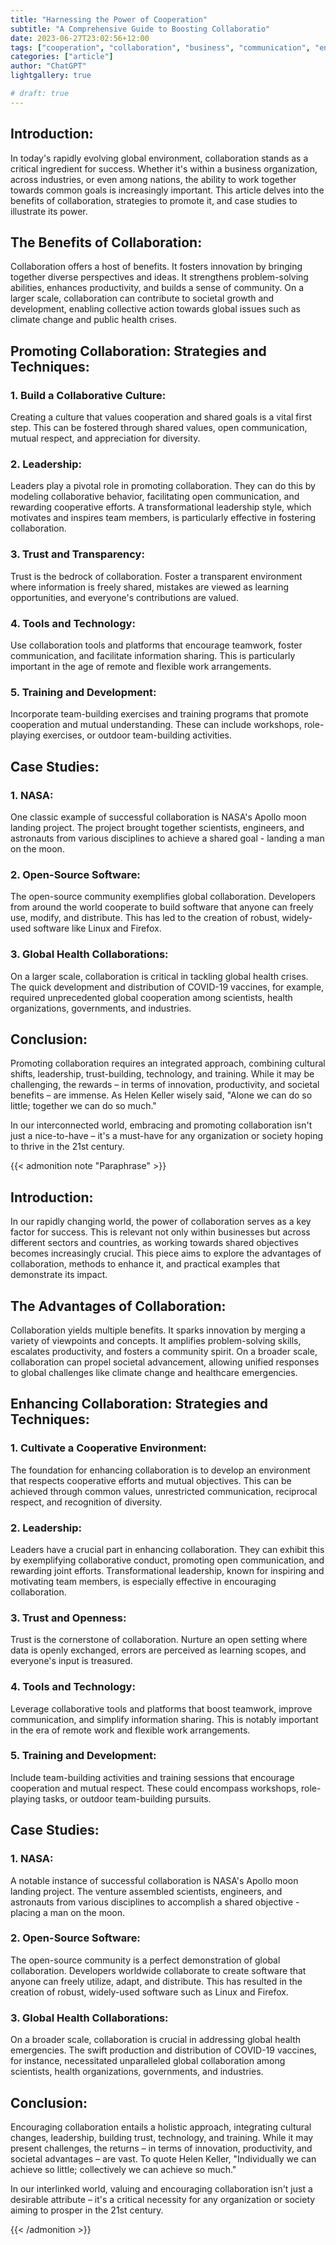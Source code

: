 ```yaml
---
title: "Harnessing the Power of Cooperation"
subtitle: "A Comprehensive Guide to Boosting Collaboratio"
date: 2023-06-27T23:02:56+12:00
tags: ["cooperation", "collaboration", "business", "communication", "english", "chatgpt"]
categories: ["article"]
author: "ChatGPT"
lightgallery: true

# draft: true
---
```


## Introduction:
In today's rapidly evolving global environment, collaboration stands as a critical ingredient for success. Whether it's within a business organization, across industries, or even among nations, the ability to work together towards common goals is increasingly important. This article delves into the benefits of collaboration, strategies to promote it, and case studies to illustrate its power.

## The Benefits of Collaboration:
Collaboration offers a host of benefits. It fosters innovation by bringing together diverse perspectives and ideas. It strengthens problem-solving abilities, enhances productivity, and builds a sense of community. On a larger scale, collaboration can contribute to societal growth and development, enabling collective action towards global issues such as climate change and public health crises.

## Promoting Collaboration: Strategies and Techniques:
### 1. Build a Collaborative Culture: 
Creating a culture that values cooperation and shared goals is a vital first step. This can be fostered through shared values, open communication, mutual respect, and appreciation for diversity. 

### 2. Leadership:
Leaders play a pivotal role in promoting collaboration. They can do this by modeling collaborative behavior, facilitating open communication, and rewarding cooperative efforts. A transformational leadership style, which motivates and inspires team members, is particularly effective in fostering collaboration.

### 3. Trust and Transparency:
Trust is the bedrock of collaboration. Foster a transparent environment where information is freely shared, mistakes are viewed as learning opportunities, and everyone's contributions are valued. 

### 4. Tools and Technology:
Use collaboration tools and platforms that encourage teamwork, foster communication, and facilitate information sharing. This is particularly important in the age of remote and flexible work arrangements.

### 5. Training and Development:
Incorporate team-building exercises and training programs that promote cooperation and mutual understanding. These can include workshops, role-playing exercises, or outdoor team-building activities.

## Case Studies:

### 1. NASA:
One classic example of successful collaboration is NASA's Apollo moon landing project. The project brought together scientists, engineers, and astronauts from various disciplines to achieve a shared goal - landing a man on the moon.

### 2. Open-Source Software:
The open-source community exemplifies global collaboration. Developers from around the world cooperate to build software that anyone can freely use, modify, and distribute. This has led to the creation of robust, widely-used software like Linux and Firefox.

### 3. Global Health Collaborations:
On a larger scale, collaboration is critical in tackling global health crises. The quick development and distribution of COVID-19 vaccines, for example, required unprecedented global cooperation among scientists, health organizations, governments, and industries.

## Conclusion:
Promoting collaboration requires an integrated approach, combining cultural shifts, leadership, trust-building, technology, and training. While it may be challenging, the rewards – in terms of innovation, productivity, and societal benefits – are immense. As Helen Keller wisely said, "Alone we can do so little; together we can do so much." 

In our interconnected world, embracing and promoting collaboration isn't just a nice-to-have – it's a must-have for any organization or society hoping to thrive in the 21st century.

{{< admonition note "Paraphrase" >}}
## Introduction:
In our rapidly changing world, the power of collaboration serves as a key factor for success. This is relevant not only within businesses but across different sectors and countries, as working towards shared objectives becomes increasingly crucial. This piece aims to explore the advantages of collaboration, methods to enhance it, and practical examples that demonstrate its impact.

## The Advantages of Collaboration:
Collaboration yields multiple benefits. It sparks innovation by merging a variety of viewpoints and concepts. It amplifies problem-solving skills, escalates productivity, and fosters a community spirit. On a broader scale, collaboration can propel societal advancement, allowing unified responses to global challenges like climate change and healthcare emergencies.

## Enhancing Collaboration: Strategies and Techniques:
### 1. Cultivate a Cooperative Environment: 
The foundation for enhancing collaboration is to develop an environment that respects cooperative efforts and mutual objectives. This can be achieved through common values, unrestricted communication, reciprocal respect, and recognition of diversity.

### 2. Leadership:
Leaders have a crucial part in enhancing collaboration. They can exhibit this by exemplifying collaborative conduct, promoting open communication, and rewarding joint efforts. Transformational leadership, known for inspiring and motivating team members, is especially effective in encouraging collaboration.

### 3. Trust and Openness:
Trust is the cornerstone of collaboration. Nurture an open setting where data is openly exchanged, errors are perceived as learning scopes, and everyone's input is treasured.

### 4. Tools and Technology:
Leverage collaborative tools and platforms that boost teamwork, improve communication, and simplify information sharing. This is notably important in the era of remote work and flexible work arrangements.

### 5. Training and Development:
Include team-building activities and training sessions that encourage cooperation and mutual respect. These could encompass workshops, role-playing tasks, or outdoor team-building pursuits.

## Case Studies:

### 1. NASA:
A notable instance of successful collaboration is NASA's Apollo moon landing project. The venture assembled scientists, engineers, and astronauts from various disciplines to accomplish a shared objective - placing a man on the moon.

### 2. Open-Source Software:
The open-source community is a perfect demonstration of global collaboration. Developers worldwide collaborate to create software that anyone can freely utilize, adapt, and distribute. This has resulted in the creation of robust, widely-used software such as Linux and Firefox.

### 3. Global Health Collaborations:
On a broader scale, collaboration is crucial in addressing global health emergencies. The swift production and distribution of COVID-19 vaccines, for instance, necessitated unparalleled global collaboration among scientists, health organizations, governments, and industries.

## Conclusion:
Encouraging collaboration entails a holistic approach, integrating cultural changes, leadership, building trust, technology, and training. While it may present challenges, the returns – in terms of innovation, productivity, and societal advantages – are vast. To quote Helen Keller, "Individually we can achieve so little; collectively we can achieve so much."

In our interlinked world, valuing and encouraging collaboration isn't just a desirable attribute – it's a critical necessity for any organization or society aiming to prosper in the 21st century.

{{< /admonition >}}